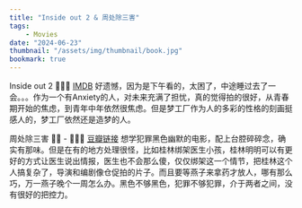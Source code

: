 ```yaml
---
title: "Inside out 2 & 周处除三害"
tags:
    - Movies
date: "2024-06-23"
thumbnail: "/assets/img/thumbnail/book.jpg"
bookmark: true
---
```


Inside out 2
🌟🌟🌟
<a href="https://www.imdb.com/title/tt22022452/" target="_blank">IMDB</a>
好遗憾，因为是下午看的，太困了，中途睡过去了一会。。。作为一个有Anxiety的人，对未来充满了担忧，真的觉得拍的很好，从青春期开始的焦虑，到青年中年依然很焦虑。但是梦工厂作为人的多彩的性格的刻画挺感人的，梦工厂依然还是造梦的人。





周处除三害
🌟🌟 - 🌟🌟🌟
<a href="https://movie.douban.com/subject/35618585/" target="_blank">豆瓣链接</a>
想学犯罪黑色幽默的电影，配上台腔碎碎念，确实有那味。但是在有的地方处理很怪，比如桂林绑架医生小孩，桂林明明可以有更好的方式让医生说出情报，医生也不会那么傻，仅仅绑架这一个情节，把桂林这个人搞复杂了，导演和编剧像仓促拍的片子。而且要等燕子来拿药才放人，哪有那么巧，万一燕子晚个一周怎么办。黑色不够黑色，犯罪不够犯罪，介于两者之间，没有很好的把控力。